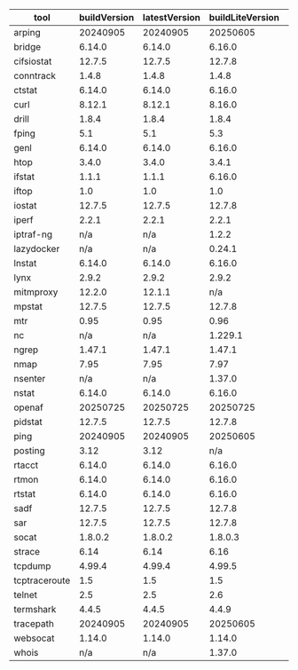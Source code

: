 | tool | buildVersion | latestVersion | buildLiteVersion | liteVersion |
|------|--------------|---------------|------------------|-------------|
| arping | 20240905 | 20240905 | 20250605 | 20250605 |
| bridge | 6.14.0 | 6.14.0 | 6.16.0 | 6.15.0 |
| cifsiostat | 12.7.5 | 12.7.5 | 12.7.8 | 12.7.8 |
| conntrack | 1.4.8 | 1.4.8 | 1.4.8 | 1.4.8 |
| ctstat | 6.14.0 | 6.14.0 | 6.16.0 | 6.15.0 |
| curl | 8.12.1 | 8.12.1 | 8.16.0 | 8.15.0 |
| drill | 1.8.4 | 1.8.4 | 1.8.4 | 1.8.4 |
| fping | 5.1 | 5.1 | 5.3 | 5.3 |
| genl | 6.14.0 | 6.14.0 | 6.16.0 | 6.15.0 |
| htop | 3.4.0 | 3.4.0 | 3.4.1 | 3.4.1 |
| ifstat | 1.1.1 | 1.1.1 | 6.16.0 | 6.15.0 |
| iftop | 1.0 | 1.0 | 1.0 | 0.17 |
| iostat | 12.7.5 | 12.7.5 | 12.7.8 | 12.7.8 |
| iperf | 2.2.1 | 2.2.1 | 2.2.1 | 2.2.1 |
| iptraf-ng | n/a | n/a | 1.2.2 | 1.2.2 |
| lazydocker | n/a | n/a | 0.24.1 | 0.24.1 |
| lnstat | 6.14.0 | 6.14.0 | 6.16.0 | 6.15.0 |
| lynx | 2.9.2 | 2.9.2 | 2.9.2 | 2.9.2 |
| mitmproxy | 12.2.0 | 12.1.1 | n/a | n/a |
| mpstat | 12.7.5 | 12.7.5 | 12.7.8 | 12.7.8 |
| mtr | 0.95 | 0.95 | 0.96 | 0.96 |
| nc | n/a | n/a | 1.229.1 | 1.229.1 |
| ngrep | 1.47.1 | 1.47.1 | 1.47.1 | 1.47.1 |
| nmap | 7.95 | 7.95 | 7.97 | 7.97 |
| nsenter | n/a | n/a | 1.37.0 | 1.37.0 |
| nstat | 6.14.0 | 6.14.0 | 6.16.0 | 6.15.0 |
| openaf | 20250725 | 20250725 | 20250725 | 20250725 |
| pidstat | 12.7.5 | 12.7.5 | 12.7.8 | 12.7.8 |
| ping | 20240905 | 20240905 | 20250605 | 20250605 |
| posting | 3.12 | 3.12 | n/a | n/a |
| rtacct | 6.14.0 | 6.14.0 | 6.16.0 | 6.15.0 |
| rtmon | 6.14.0 | 6.14.0 | 6.16.0 | 6.15.0 |
| rtstat | 6.14.0 | 6.14.0 | 6.16.0 | 6.15.0 |
| sadf | 12.7.5 | 12.7.5 | 12.7.8 | 12.7.8 |
| sar | 12.7.5 | 12.7.5 | 12.7.8 | 12.7.8 |
| socat | 1.8.0.2 | 1.8.0.2 | 1.8.0.3 | 1.8.0.3 |
| strace | 6.14 | 6.14 | 6.16 | 6.16 |
| tcpdump | 4.99.4 | 4.99.4 | 4.99.5 | 4.99.5 |
| tcptraceroute | 1.5 | 1.5 | 1.5 | 1.5 |
| telnet | 2.5 | 2.5 | 2.6 | 2.6 |
| termshark | 4.4.5 | 4.4.5 | 4.4.9 | 4.4.8 |
| tracepath | 20240905 | 20240905 | 20250605 | 20250605 |
| websocat | 1.14.0 | 1.14.0 | 1.14.0 | 1.14.0 |
| whois | n/a | n/a | 1.37.0 | 1.37.0 |

